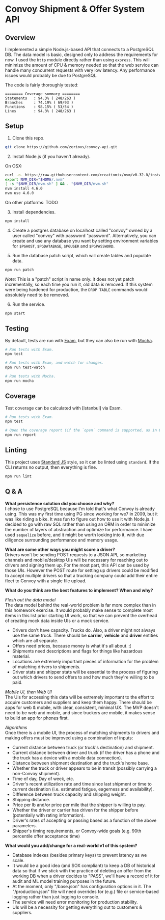 # Convoy Shipment & Offer System API

## Overview

I implemented a simple Node.js-based API that connects to a PostgreSQL DB. The
data model is basic, designed only to address the requirements for now. I used
the `http` module directly rather than using `express`. This will minimize the
amount of CPU & memory needed so that the web service can handle many
concurrent requests with very low latency. Any performance issues would
probably be due to PostgreSQL.

The code is fairly thoroughly tested:
```
======== Coverage summary ========
Statements   : 94.3% ( 248/263 )
Branches     : 74.19% ( 69/93 )
Functions    : 98.15% ( 53/54 )
Lines        : 94.3% ( 248/263 )
```

## Setup

1. Clone this repo.
```bash
git clone https://github.com/zerious/convoy-api.git
```

2. Install Node.js (if you haven't already).

  On OSX:
  ```bash
  curl -o- https://raw.githubusercontent.com/creationix/nvm/v0.32.0/install.sh | bash
  export NVM_DIR="$HOME/.nvm"
  [ -s "$NVM_DIR/nvm.sh" ] && . "$NVM_DIR/nvm.sh"
  nvm install 4.6.0
  nvm use 4.6.0
  ```

  On other platforms:
  TODO

3. Install dependencies.
  ```bash
  npm install
  ```

4. Create a postgres database on localhost called "convoy" owned by a user
called "convoy" with password "password". Alternatively, you can create and use
any database you want by setting environment variables for `$PGHOST`,
`$PGDATABASE`, `$PGUSER` and `$PGPASSWORD`.

5. Run the database patch script, which will create tables and populate data.
  ```bash
  npm run patch
  ```

  *Note:* This is a "patch" script in name only. It does not yet patch
  incrementally, so each time you run it, old data is removed. If this system
  were being hardened for production, the `DROP TABLE` commands would absolutely
  need to be removed.

6. Run the service.
  ```bash
  npm start
  ```

## Testing
By default, tests are run with [Exam](https://github.com/lighterio/exam), but
they can also be run with [Mocha](https://mochajs.org).

```bash
# Run tests with Exam.
npm test

# Run tests with Exam, and watch for changes.
npm run test-watch

# Run tests with Mocha.
npm run mocha
```

## Coverage
Test coverage can be calculated with [Istanbul] via Exam.

```bash
# Run tests with Exam.
npm test

# Open the coverage report (if the `open` command is supported, as in OSX).
npm run report
```

## Linting
This project uses [Standard JS](http://standardjs.com/) style, so it can be
linted using `standard`. If the CLI returns no output, then everything is fine.
```bash
npm run lint
```

## Q & A

**What persistence solution did you choose and why?**<br>
I chose to use PostgreSQL because I'm told that's what Convoy is already using.
This was my first time using PG since working for we7 in 2009, but it was like
riding a bike. It was fun to figure out how to use it with Node.js. I decided
to go with raw SQL rather than using an ORM in order to minimize the number of
layers of abstraction and optimize for performance. I have used `sequelize`
before, and it might be worth looking into it, with due diligence surrounding
performance and memory usage.

**What are some other ways you might score a driver?**<br>
Drivers won't be sending POST requests to a JSON API, so marketing channels and
mobile/desktop UIs will be necessary for reaching out to drivers and signing
them up. For the most part, this API can be used by those UIs. However the POST
route for setting up drivers could be modified to accept multiple drivers so
that a trucking company could add their entire fleet to Convoy with a single
file upload.

**What do you think are the best features to implement? When and why?**

*Flesh out the data model*<br>
The data model behind the real-world problem is far more complex than in this
homework exercise. It would probably make sense to complete most items in this
list prior starting UI work, so that we can prevent the overhead of creating
mock data inside UIs or a mock service.
* Drivers don't have capacity. Trucks do. Also, a driver might not always use
  the same truck. There should be **carrier**, **vehicle** and **driver**
  entities which are all separate.
* Offers need prices, because money is what it's all about. :)
* Shipments need descriptions and flags for things like hazardous material.
* Locations are extremely important pieces of information for the problem of
  matching drivers to shipments.
* Driver stats and shipper stats will be essential to the process of figuring
  out which drivers to send offers to and how much they're willing to be paid.

*Mobile UI, then Web UI*<br>
The UIs for accessing this data will be extremely important to the effort to
acquire customers and suppliers and keep them happy. There should be apps for
web & mobile, with clear, consistent, minimal UX. The MVP doesn't need to be
web and mobile, and since truckers are mobile, it makes sense to build an app
for phones first.

*Algorithms*<br>
Once there is a mobile UI, the process of matching shipments to drivers and
making offers must be improved using a combination of inputs:
* Current distance between truck (or truck's destination) and shipment.
* Current distance between driver and truck (if the driver has a phone and the
  truck has a device with a mobile data connection).
* Distance between shipment destination and the truck's home base.
* Whether the truck or driver appears to be in transit (possibly carrying a
  non-Convoy shipment).
* Time of day, Day of week, etc.
* Driver's recent utilization rate and time since last shipment or time to
  current destination (i.e. estimated fatigue, eagerness and availability).
* Difference between truck capacity and shipping weight.
* Shipping distance.
* Price per lb and/or price per mile that the shipper is willing to pay.
* Whether the driver or carrier has driven for the shipper before (potentially
  with rating information).
* Driver's rates of accepting or passing based as a function of the above
  parameters.
* Shipper's timing requirements, or Convoy-wide goals (e.g. 90th percentile
  offer acceptance time)

**What would you add/change for a real-world v1 of this system?**<br>
* Database indexes (besides primary keys) to prevent latency as we scale.
* It would be a good idea (and SOX compliant) to keep a DB of historical data
  so that if we stick with the practice of deleting an offer from the working
  DB when a driver decides to "PASS", we'll have a record of it for audit and
  ML model training purposes in the future.
* At the moment, only "/base.json" has configuration options in it. The
  "/production.json" file will need overrides for (e.g.) file or service-based
  logging rather than just logging to console.
* The service will need error monitoring for production stability.
* UIs will be a necessity for getting everything out to customers & suppliers.
